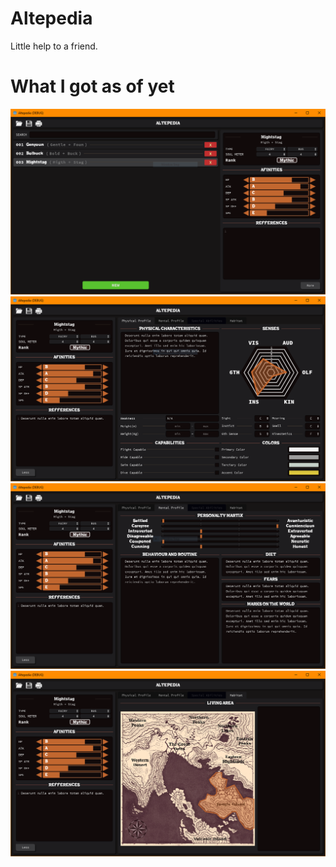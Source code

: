 # Altepedia
Little help to a friend.

# What I got as of yet
![The Main Panel](Screenshots/MainPanel.png)
![The Physical Characteristics Panel](Screenshots/PhysicalPanel.png)
![The Mental Profile Panel](Screenshots/MentalPanel.png)
![The Habitat Panel](Screenshots/HabitatPanel.png)

